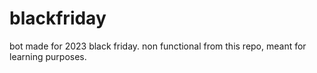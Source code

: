 # blackfriday

bot made for 2023 black friday. non functional from this repo, meant for learning purposes.
